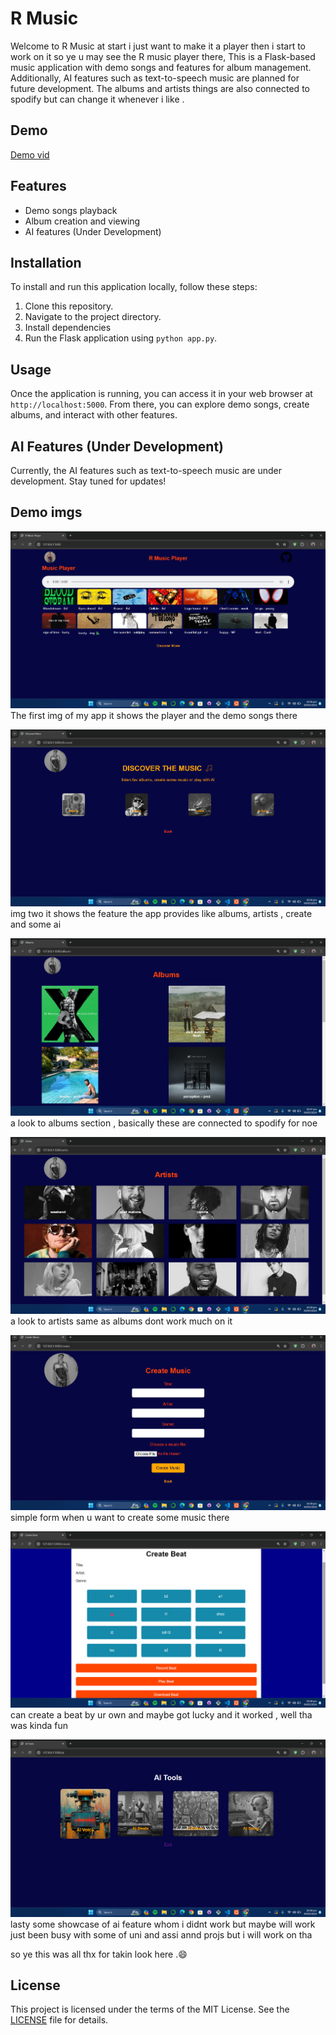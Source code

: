 # R Music 

Welcome to R Music at start i just want to make it a player then i start to work on it so ye u may see the R music player there, This is a Flask-based music application with demo songs and features for album management. Additionally, AI features such as text-to-speech music are planned for future development. The albums and artists things are also connected to spodify but can change it whenever i like .

## Demo

[Demo vid](https://youtu.be/mCdc-6jgun8?si=mn8Xt5WLSFR6KnLF)   

## Features

- Demo songs playback
- Album creation and viewing
- AI features (Under Development)

## Installation

To install and run this application locally, follow these steps:

1. Clone this repository.
2. Navigate to the project directory.
3. Install dependencies
4. Run the Flask application using `python app.py`.

## Usage

Once the application is running, you can access it in your web browser at `http://localhost:5000`. From there, you can explore demo songs, create albums, and interact with other features.

## AI Features (Under Development)

Currently, the AI features such as text-to-speech music are under development. Stay tuned for updates!   

## Demo imgs  

![img](Screenshot%202024-05-04%20223643.png)
The first img of my app it shows the player and the demo songs there  

![img](Screenshot%202024-05-04%20223700.png)  
img two it shows the feature the app provides like albums, artists , create and some ai 

![img](Screenshot%202024-05-04%20223749.png)  
a look to albums section , basically these are connected to spodify for noe  

![img](Screenshot%202024-05-04%20223810.png)  
a look to artists same as albums dont work much on it  

![img](Screenshot%202024-05-04%20223822.png)  
simple form when u want to create some music there 

![img](Screenshot%202024-05-04%20223838.png)  
can create a beat by ur own and maybe got lucky and it worked , well tha was kinda fun 

![img](Screenshot%202024-05-04%20223853.png) 
lasty some showcase of ai feature whom i didnt work but maybe will work just been busy with some of uni and assi annd projs but i will work on tha   

so ye this was all thx for takin look here .😄


## License

This project is licensed under the terms of the MIT License. See the [LICENSE](LICENSE) file for details.
